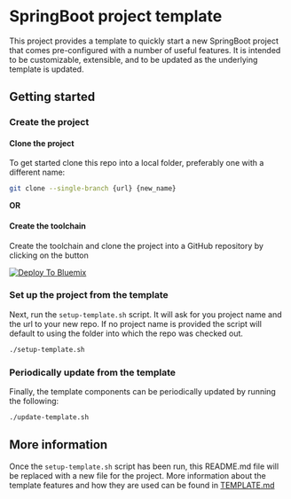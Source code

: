# SpringBoot project template

This project provides a template to quickly start a new SpringBoot project that comes pre-configured
with a number of useful features. It is intended to be customizable, extensible, and to be updated as
the underlying template is updated.

## Getting started

### Create the project

#### Clone the project

To get started clone this repo into a local folder, preferably one with a different name:

```bash
git clone --single-branch {url} {new_name}
```

**OR**

#### Create the toolchain

Create the toolchain and clone the project into a GitHub repository by clicking on the button

[![Deploy To Bluemix](https://console.ng.bluemix.net/devops/graphics/create_toolchain_button.png)](https://console.ng.bluemix.net/devops/setup/deploy/?repository=https://github.ibm.com/seansund/template-spring-boot&repository_token=615201574e514665d9f8e570cdb77a5d6a1f0258&branch=toolchain_github)


### Set up the project from the template

Next, run the `setup-template.sh` script. It will ask for you project name and the url to your new 
repo. If no project name is provided the script will default to using the folder into which the repo 
was checked out.

```bash
./setup-template.sh
```

### Periodically update from the template

Finally, the template components can be periodically updated by running the following:

```bash
./update-template.sh
```

## More information

Once the `setup-template.sh` script has been run, this README.md file will be replaced with a new 
file for the project. More information about the template features and how they are used can be 
found in [TEMPLATE.md](TEMPLATE.md)